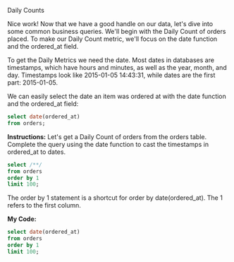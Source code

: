 Daily Counts<br>

Nice work! Now that we have a good handle on our data, let's dive into some common business queries. We'll begin with the Daily Count of orders placed. To make our Daily Count metric, we'll focus on the date function and the ordered_at field.

To get the Daily Metrics we need the date. Most dates in databases are timestamps, which have hours and minutes, as well as the year, month, and day. Timestamps look like 2015-01-05 14:43:31, while dates are the first part: 2015-01-05.

We can easily select the date an item was ordered at with the date function and the ordered_at field:
```sql
select date(ordered_at)
from orders;
```
**Instructions:**
Let's get a Daily Count of orders from the orders table. Complete the query using the date function to cast the timestamps in ordered_at to dates.
```sql
select /**/
from orders
order by 1
limit 100;
```
The order by 1 statement is a shortcut for order by date(ordered_at). The 1 refers to the first column.

**My Code:**
```sql
select date(ordered_at)
from orders
order by 1
limit 100;
```
